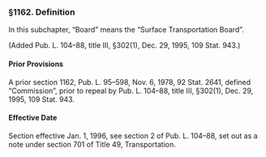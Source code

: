 ### §1162. Definition ###

In this subchapter, “Board” means the “Surface Transportation Board”.

(Added Pub. L. 104–88, title III, §302(1), Dec. 29, 1995, 109 Stat. 943.)

#### Prior Provisions ####

A prior section 1162, Pub. L. 95–598, Nov. 6, 1978, 92 Stat. 2641, defined “Commission”, prior to repeal by Pub. L. 104–88, title III, §302(1), Dec. 29, 1995, 109 Stat. 943.

#### Effective Date ####

Section effective Jan. 1, 1996, see section 2 of Pub. L. 104–88, set out as a note under section 701 of Title 49, Transportation.